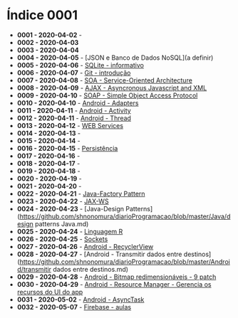 # Índice 0001

- **0001 - 2020-04-02** - 
- **0002 - 2020-04-03**
- **0003 - 2020-04-04**
- **0004 - 2020-04-05** - [JSON e Banco de Dados NoSQL](a definir)
- **0005 - 2020-04-06** - [SQLite - informativo](https://github.com/shnonomura/diarioProgramacao/blob/master/SQLite/SQLite.ipynb)
- **0006 - 2020-04-07** - [Git - introdução](https://github.com/shnonomura/diarioProgramacao/blob/master/Git/Git_intro.md)
- **0007 - 2020-04-08** - [SOA - Service-Oriented Architecture](https://github.com/shnonomura/diarioProgramacao/blob/master/SOA/soa_intro.md)
- **0008 - 2020-04-09** - [AJAX - Asyncronous Javascript and XML](https://github.com/shnonomura/diarioProgramacao/blob/master/AJAX/ajax.ypynb)
- **0009 - 2020-04-10** - [SOAP - Simple Object Access Protocol](https://github.com/shnonomura/diarioProgramacao/blob/master/SOAP/soap.md)
- **0010 - 2020-04-10** - [Android - Adapters](https://github.com/shnonomura/diarioProgramacao/blob/master/Android/adapters.md)
- **0011 - 2020-04-11** - [Android - Activity](https://github.com/shnonomura/diarioProgramacao/blob/master/Android/activity.md)
- **0012 - 2020-04-11** - [Android - Thread](https://github.com/shnonomura/diarioProgramacao/blob/master/Android/thread.md)
- **0013 - 2020-04-12** - [WEB Services](https://github.com/shnonomura/diarioProgramacao/blob/master/Web%20Service/web%20services.md)
- **0014 - 2020-04-13** - 
- **0015 - 2020-04-14** -
- **0016 - 2020-04-15** - [Persistência](https://github.com/shnonomura/diarioProgramacao/blob/master/Dados/persistencia%20de%20dados.md)
- **0017 - 2020-04-16** -
- **0018 - 2020-04-17** -
- **0019 - 2020-04-18** -
- **0020 - 2020-04-19** -
- **0021 - 2020-04-20** -
- **0022 - 2020-04-21** - [Java-Factory Pattern](https://github.com/shnonomura/diarioProgramacao/blob/master/Java/factory_pattern.md)
- **0023 - 2020-04-22** - [JAX-WS](https://github.com/shnonomura/diarioProgramacao/blob/master/Java/jax-ws.md)
- **0024 - 2020-04-23** - [Java-Design Patterns](https://github.com/shnonomura/diarioProgramacao/blob/master/Java/design patterns Java.md)
- **0025 - 2020-04-24** - [Linguagem R](https://github.com/shnonomura/diarioProgramacao/blob/master/R/3-Linguagem%20R-fatores-estruturas%20de%20controle%20e%20funcoes.md)
- **0026 - 2020-04-25** - [Sockets](https://github.com/shnonomura/diarioProgramacao/blob/master/Socket/socket.md)
- **0027 - 2020-04-26** - [Android - RecyclerView](https://github.com/shnonomura/diarioProgramacao/blob/master/Android/recyclerView.md)
- **0028 - 2020-04-27** - [Android - Transmitir dados entre destinos](https://github.com/shnonomura/diarioProgramacao/blob/master/Android/transmitir dados entre destinos.md)
- **0029 - 2020-04-28** - [Android - Bitmap redimensionáveis - 9 patch](https://github.com/shnonomura/diarioProgramacao/blob/master/Android/bitmaps%20redimensionaveis-9%20patch.md)
- **0030 - 2020-04-29** - [Android - Resource Manager - Gerencia os recursos do UI do app](https://github.com/shnonomura/diarioProgramacao/blob/master/Android/resource_manager.md)
- **0031 - 2020-05-02** - [Android - AsyncTask](https://github.com/shnonomura/diarioProgramacao/blob/master/Android/asynctask.md)
- **0032 - 2020-05-07** - [Firebase - aulas](https://github.com/shnonomura/diarioProgramacao/blob/master/Firebase/Firebase.md)

